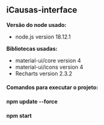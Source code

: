 ## iCausas-interface

__Versão do node usado:__
- node.js version 18.12.1

__Bibliotecas usadas:__

- material-ui/core version 4
- material-ui/icons version 4
- Recharts version 2.3.2


#### Comandos para executar o projeto:

#### npm update --force

#### npm start
